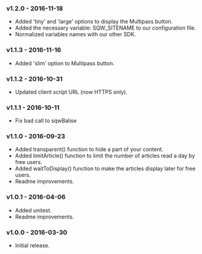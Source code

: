 ### v1.2.0 - 2016-11-18

* Added 'tiny' and 'large' options to display the Multipass button.
* Added the necessary variable: SQW_SITENAME to our configuration file.
* Normalized variables names with our other SDK.

### v1.1.3 - 2016-11-16

* Added 'slim' option to Multipass button.

### v1.1.2 - 2016-10-31

* Updated client script URL (now HTTPS only).

### v1.1.1 - 2016-10-11

* Fix bad call to sqwBalise

### v1.1.0 - 2016-09-23

* Added transparent() function to hide a part of your content.
* Added limitArticle() function to limit the number of articles read a day by free users.
* Added waitToDisplay() function to make the articles display later for free users.
* Readme improvements.

### v1.0.1 - 2016-04-06

* Added unitest.
* Readme improvements.

### v1.0.0 - 2016-03-30

* Initial release.
